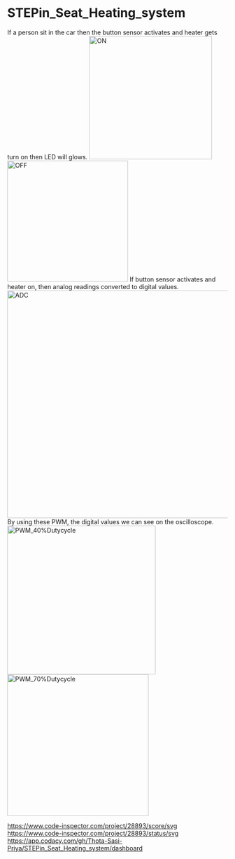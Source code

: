 # STEPin_Seat_Heating_system
<Activity1>
If a person sit in the car then the button sensor activates and heater gets turn on then LED will glows.
<img width="281" alt="ON" src="https://user-images.githubusercontent.com/89761363/133665899-6b61fa3e-17d5-4acd-b895-ad20b6ec32f1.PNG">
<img width="276" alt="OFF" src="https://user-images.githubusercontent.com/89761363/133666853-a792d51b-31e7-4d46-a92a-5a775ea110d4.PNG">
<Activity2>
If button sensor activates and heater on, then analog readings converted to digital values.
<img width="519" alt="ADC" src="https://user-images.githubusercontent.com/89761363/133666982-ed2c70e3-67d3-4046-8f35-cf653925f73c.PNG">
<Activity3>
By using these PWM, the digital values we can see on the oscilloscope.
<img width="339" alt="PWM_40%Dutycycle" src="https://user-images.githubusercontent.com/89761363/133668009-3fcbc2f4-cccf-435b-aed4-122eccbba593.PNG">
<img width="323" alt="PWM_70%Dutycycle" src="https://user-images.githubusercontent.com/89761363/133668336-56020399-2b58-4a2e-93ef-7625cb99d9e9.PNG">

https://www.code-inspector.com/project/28893/score/svg
https://www.code-inspector.com/project/28893/status/svg
https://app.codacy.com/gh/Thota-Sasi-Priya/STEPin_Seat_Heating_system/dashboard
